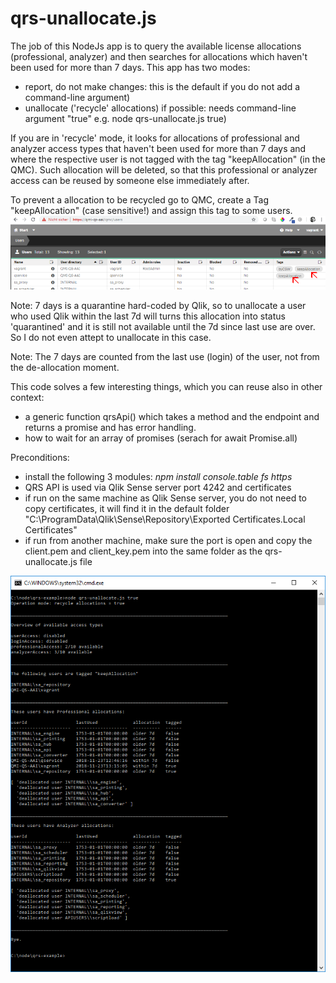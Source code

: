 # qrs-unallocate.js

The job of this NodeJs app is to query the available license allocations (professional, analyzer) and then searches for allocations which haven't been used for more than 7 days. This app has two modes:
 * report, do not make changes: this is the default if you do not add a command-line argument)
 * unallocate ('recycle' allocations) if possible: needs command-line argument "true" e.g. node qrs-unallocate.js true)

If you are in 'recycle' mode, it looks for allocations of professional and analyzer access types that haven't been used for more than 7 days and where the respective user is not  tagged with the tag "keepAllocation" (in the QMC). Such allocation will be deleted, so that this professional or analyzer access can be reused by someone else immediately after. 

To prevent a allocation to be recycled go to QMC, create a Tag "keepAllocation" (case sensitive!) and assign this tag to some users.
![alttext](https://github.com/ChristofSchwarz/pics/raw/master/qmc-user-tags.png "screenshot")

Note: 7 days is a quarantine hard-coded by Qlik, so to unallocate a user who used Qlik within the last 7d will turns this allocation into status 'quarantined' and it is still not available until the 7d since last use are over. So I do not even attept to unallocate in this case.

Note: The 7 days are counted from the last use (login) of the user, not from the de-allocation moment.

This code solves a few interesting things, which you can reuse also in other context:
 * a generic function qrsApi() which takes a method and the endpoint and returns a promise and has error handling.
 * how to wait for an array of promises (serach for await Promise.all)
 
Preconditions:
 * install the following 3 modules: *npm install console.table fs https*
 * QRS API is used via Qlik Sense server port 4242 and certificates
 * if run on the same machine as Qlik Sense server, you do not need to copy certificates, it will find it in the default folder "C:\ProgramData\Qlik\Sense\Repository\Exported Certificates\.Local Certificates"
 * if run from another machine, make sure the port is open and copy the client.pem and client_key.pem into the same folder as the qrs-unallocate.js file
 
 ![](https://github.com/ChristofSchwarz/pics/raw/master/screenshot-qrs-dealloc.png "screenshot")
